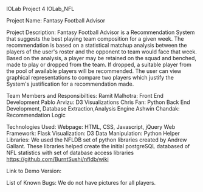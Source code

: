 IOLab Project 4
IOLab_NFL

Project Name: Fantasy Football Advisor

Project Description: Fantasy Football Advisor is a Recommendation System that suggests the best playing team composition for a given week. The recommendation is based on a statistical matchup analysis between the players of the user's roster and the opponent to team would face that week. Based on the analysis, a player may be retained on the squad and benched, made to play or dropped from the team. If dropped, a suitable player from the pool of available players will be recommended. The user can view graphical representations to compare two players which justify the System's justification for a recommendation made.

Team Members and Responsibilties: 
Ramit Malhotra: Front End Development 
Pablo Arvizu: D3 Visualizations 
Chris Fan: Python Back End Development, Database Extraction,Analysis Engine 
Ashwin Chandak: Recommendation Logic

Technologies Used: Webpage: HTML, CSS, Javascript, jQuery Web Framework: Flask Visualization: D3 Data Manipulation: Python Helper Libraries: We used the NFLDB set of python libraries created by Andrew Gallant. These libraries helped create the initial postgreSQL databased of NFL statistics with set of database access libraries https://github.com/BurntSushi/nfldb/wiki

Link to Demo Version:

List of Known Bugs: We do not have pictures for all players.
